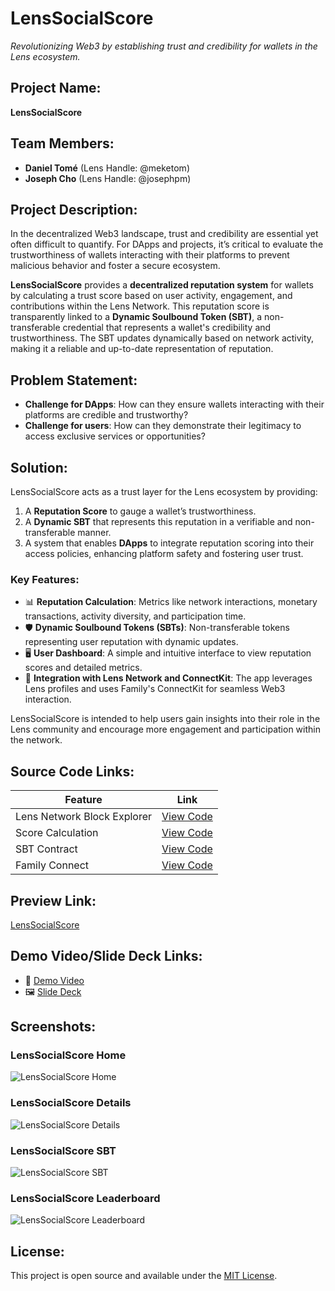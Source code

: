 # LensSocialScore

*Revolutionizing Web3 by establishing trust and credibility for wallets in the Lens ecosystem.*

## Project Name:
**LensSocialScore**

## Team Members:
- **Daniel Tomé** (Lens Handle: @meketom)
- **Joseph Cho** (Lens Handle: @josephpm)

## Project Description:
In the decentralized Web3 landscape, trust and credibility are essential yet often difficult to quantify. For DApps and projects, it’s critical to evaluate the trustworthiness of wallets interacting with their platforms to prevent malicious behavior and foster a secure ecosystem.

**LensSocialScore** provides a **decentralized reputation system** for wallets by calculating a trust score based on user activity, engagement, and contributions within the Lens Network. This reputation score is transparently linked to a **Dynamic Soulbound Token (SBT)**, a non-transferable credential that represents a wallet's credibility and trustworthiness. The SBT updates dynamically based on network activity, making it a reliable and up-to-date representation of reputation.

## Problem Statement:
* **Challenge for DApps**: How can they ensure wallets interacting with their platforms are credible and trustworthy?
* **Challenge for users**: How can they demonstrate their legitimacy to access exclusive services or opportunities?

## Solution:
LensSocialScore acts as a trust layer for the Lens ecosystem by providing:

1. A **Reputation Score** to gauge a wallet’s trustworthiness.
2. A **Dynamic SBT** that represents this reputation in a verifiable and non-transferable manner.
3. A system that enables **DApps** to integrate reputation scoring into their access policies, enhancing platform safety and fostering user trust.

### Key Features:
- 📊 **Reputation Calculation**: Metrics like network interactions, monetary transactions, activity diversity, and participation time.
- 🛡️ **Dynamic Soulbound Tokens (SBTs)**: Non-transferable tokens representing user reputation with dynamic updates.
- 🖥️ **User Dashboard**: A simple and intuitive interface to view reputation scores and detailed metrics.
- 🔗 **Integration with Lens Network and ConnectKit**: The app leverages Lens profiles and uses Family's ConnectKit for seamless Web3 interaction.

LensSocialScore is intended to help users gain insights into their role in the Lens community and encourage more engagement and participation within the network.

## Source Code Links:

| Feature           | Link                                                                 |
|-------------------|----------------------------------------------------------------------|
| Lens Network Block Explorer | [View Code](https://github.com/danitome24/bc-lens-holiday-hackathon/blob/master/packages/nextjs/hooks/useFetchTransactions.ts) |
| Score Calculation | [View Code](https://github.com/danitome24/bc-lens-holiday-hackathon/blob/master/packages/nextjs/hooks/useCalculateScore.ts) |
| SBT Contract      | [View Code](https://github.com/danitome24/bc-lens-holiday-hackathon/blob/master/packages/foundry/contracts/LensScoreSBT.sol) |
| Family Connect    | [View Code](https://github.com/danitome24/bc-lens-holiday-hackathon/blob/master/packages/nextjs/components/Web3Provider.tsx) |

## Preview Link:

[LensSocialScore](https://bc-lens-holiday-hackathon.vercel.app/)

## Demo Video/Slide Deck Links:
- 🎥 [Demo Video](#)
- 🖼️ [Slide Deck](https://www.figma.com/deck/Moc2zF8fmSLQvdxz8Da8ch)

## Screenshots:

### LensSocialScore Home
![LensSocialScore Home](https://github.com/user-attachments/assets/acc384bf-9521-4889-8b47-26e4d7e6c4c2)

### LensSocialScore Details
![LensSocialScore Details](https://github.com/user-attachments/assets/57e6a272-b713-409a-8f78-06f34626c208)

### LensSocialScore SBT
![LensSocialScore SBT](https://github.com/user-attachments/assets/3dcc35bc-1c8d-4721-a95f-fd2c5ec8df77)

### LensSocialScore Leaderboard
![LensSocialScore Leaderboard](https://github.com/user-attachments/assets/26f80589-13ce-4449-9ee5-045264032608)

## License:
This project is open source and available under the [MIT License](https://opensource.org/licenses/MIT).

